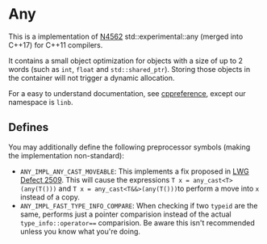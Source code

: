 # Any

This is a implementation of [N4562](http://www.open-std.org/jtc1/sc22/wg21/docs/papers/2015/n4562.html) std::experimental::any (merged into C++17) for C++11 compilers.

It contains a small object optimization for objects with a size of up to 2 words (such as  `int`, `float` and `std::shared_ptr`). Storing those objects in the container will not trigger a dynamic allocation.

For a easy to understand documentation, see [cppreference](http://en.cppreference.com/w/cpp/experimental/any), except our namespace is `linb`.

## Defines

You may additionally define the following preprocessor symbols (making the implementation non-standard):

  + `ANY_IMPL_ANY_CAST_MOVEABLE`: This implements a fix proposed in [LWG Defect 2509](https://cplusplus.github.io/LWG/lwg-active.html#2509). This will cause the expressions `T x = any_cast<T>(any(T()))` and `T x = any_cast<T&&>(any(T()))`to perform a move into `x` instead of a copy.
  + `ANY_IMPL_FAST_TYPE_INFO_COMPARE`: When checking if two `typeid` are the same, performs just a pointer comparision instead of the actual `type_info::operator==` comparision. Be aware this isn't recommended unless you know what you're doing.
